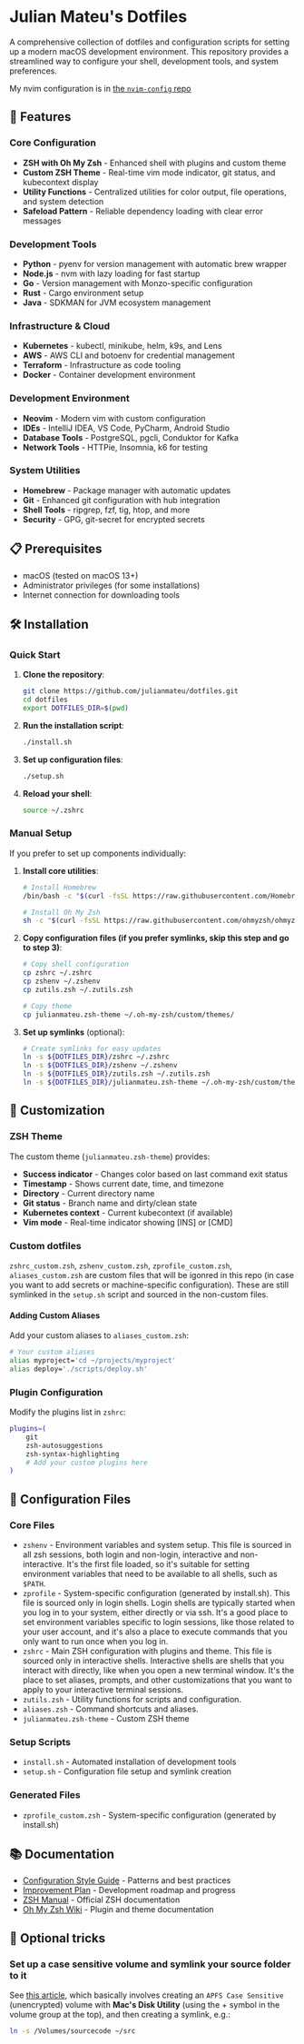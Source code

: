 # Julian Mateu's Dotfiles

A comprehensive collection of dotfiles and configuration scripts for setting up a modern macOS development environment. This repository provides a streamlined way to configure your shell, development tools, and system preferences.

My nvim configuration is in [the `nvim-config` repo](https://github.com/julianmateu/nvim-config)

## 🚀 Features

### Core Configuration

- **ZSH with Oh My Zsh** - Enhanced shell with plugins and custom theme
- **Custom ZSH Theme** - Real-time vim mode indicator, git status, and kubecontext display
- **Utility Functions** - Centralized utilities for color output, file operations, and system detection
- **Safeload Pattern** - Reliable dependency loading with clear error messages

### Development Tools

- **Python** - pyenv for version management with automatic brew wrapper
- **Node.js** - nvm with lazy loading for fast startup
- **Go** - Version management with Monzo-specific configuration
- **Rust** - Cargo environment setup
- **Java** - SDKMAN for JVM ecosystem management

### Infrastructure & Cloud

- **Kubernetes** - kubectl, minikube, helm, k9s, and Lens
- **AWS** - AWS CLI and botoenv for credential management
- **Terraform** - Infrastructure as code tooling
- **Docker** - Container development environment

### Development Environment

- **Neovim** - Modern vim with custom configuration
- **IDEs** - IntelliJ IDEA, VS Code, PyCharm, Android Studio
- **Database Tools** - PostgreSQL, pgcli, Conduktor for Kafka
- **Network Tools** - HTTPie, Insomnia, k6 for testing

### System Utilities

- **Homebrew** - Package manager with automatic updates
- **Git** - Enhanced git configuration with hub integration
- **Shell Tools** - ripgrep, fzf, tig, htop, and more
- **Security** - GPG, git-secret for encrypted secrets

## 📋 Prerequisites

- macOS (tested on macOS 13+)
- Administrator privileges (for some installations)
- Internet connection for downloading tools

## 🛠️ Installation

### Quick Start

1. **Clone the repository**:

   ```bash
   git clone https://github.com/julianmateu/dotfiles.git
   cd dotfiles
   export DOTFILES_DIR=$(pwd)
   ```

2. **Run the installation script**:

   ```bash
   ./install.sh
   ```

3. **Set up configuration files**:

   ```bash
   ./setup.sh
   ```

4. **Reload your shell**:
   ```bash
   source ~/.zshrc
   ```

### Manual Setup

If you prefer to set up components individually:

1. **Install core utilities**:

   ```bash
   # Install Homebrew
   /bin/bash -c "$(curl -fsSL https://raw.githubusercontent.com/Homebrew/install/master/install.sh)"

   # Install Oh My Zsh
   sh -c "$(curl -fsSL https://raw.githubusercontent.com/ohmyzsh/ohmyzsh/master/tools/install.sh)"
   ```

2. **Copy configuration files (if you prefer symlinks, skip this step and go to step 3)**:

   ```bash
   # Copy shell configuration
   cp zshrc ~/.zshrc
   cp zshenv ~/.zshenv
   cp zutils.zsh ~/.zutils.zsh

   # Copy theme
   cp julianmateu.zsh-theme ~/.oh-my-zsh/custom/themes/
   ```

3. **Set up symlinks** (optional):
   ```bash
   # Create symlinks for easy updates
   ln -s ${DOTFILES_DIR}/zshrc ~/.zshrc
   ln -s ${DOTFILES_DIR}/zshenv ~/.zshenv
   ln -s ${DOTFILES_DIR}/zutils.zsh ~/.zutils.zsh
   ln -s ${DOTFILES_DIR}/julianmateu.zsh-theme ~/.oh-my-zsh/custom/themes/
   ```

## 🎨 Customization

### ZSH Theme

The custom theme (`julianmateu.zsh-theme`) provides:

- **Success indicator** - Changes color based on last command exit status
- **Timestamp** - Shows current date, time, and timezone
- **Directory** - Current directory name
- **Git status** - Branch name and dirty/clean state
- **Kubernetes context** - Current kubecontext (if available)
- **Vim mode** - Real-time indicator showing [INS] or [CMD]

### Custom dotfiles

`zshrc_custom.zsh`, `zshenv_custom.zsh`, `zprofile_custom.zsh`, `aliases_custom.zsh` are custom files that will be igonred in this repo (in case you want to add secrets or machine-specific configuration). These are still symlinked in the `setup.sh` script and sourced in the non-custom files.

#### Adding Custom Aliases

Add your custom aliases to `aliases_custom.zsh`:

```zsh
# Your custom aliases
alias myproject='cd ~/projects/myproject'
alias deploy='./scripts/deploy.sh'
```

### Plugin Configuration

Modify the plugins list in `zshrc`:

```zsh
plugins=(
    git
    zsh-autosuggestions
    zsh-syntax-highlighting
    # Add your custom plugins here
)
```

## 🔧 Configuration Files

### Core Files

- `zshenv` - Environment variables and system setup. This file is sourced in all zsh sessions, both login and non-login, interactive and non-interactive. It's the first file loaded, so it's suitable for setting environment variables that need to be available to all shells, such as `$PATH`.
- `zprofile` - System-specific configuration (generated by install.sh). This file is sourced only in login shells. Login shells are typically started when you log in to your system, either directly or via ssh. It's a good place to set environment variables specific to login sessions, like those related to your user account, and it's also a place to execute commands that you only want to run once when you log in.
- `zshrc` - Main ZSH configuration with plugins and theme. This file is sourced only in interactive shells. Interactive shells are shells that you interact with directly, like when you open a new terminal window. It's the place to set aliases, prompts, and other customizations that you want to apply to your interactive terminal sessions.
- `zutils.zsh` - Utility functions for scripts and configuration.
- `aliases.zsh` - Command shortcuts and aliases.
- `julianmateu.zsh-theme` - Custom ZSH theme

### Setup Scripts

- `install.sh` - Automated installation of development tools
- `setup.sh` - Configuration file setup and symlink creation

### Generated Files

- `zprofile_custom.zsh` - System-specific configuration (generated by install.sh)

## 📚 Documentation

- [Configuration Style Guide](CONFIGURATION_STYLE_GUIDE.md) - Patterns and best practices
- [Improvement Plan](IMPROVEMENT_PLAN.md) - Development roadmap and progress
- [ZSH Manual](https://zsh.sourceforge.io/Doc/) - Official ZSH documentation
- [Oh My Zsh Wiki](https://github.com/ohmyzsh/ohmyzsh/wiki) - Plugin and theme documentation


## 🎉 Optional tricks

### Set up a case sensitive volume and symlink your source folder to it
See [this article](https://brianboyko.medium.com/a-case-sensitive-src-folder-for-mac-programmers-176cc82a3830), which basically involves
creating an `APFS Case Sensitive` (unencrypted) volume with **Mac's Disk Utility** (using the + symbol in the volume group at the top), and then creating a symlink, e.g.:
```bash
ln -s /Volumes/sourcecode ~/src
```

